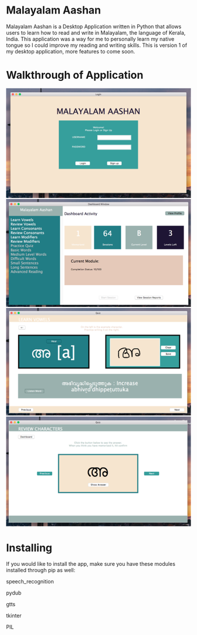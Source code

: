 # Malayalam Aashan
Malayalam Aashan is a Desktop Application written in Python that allows 
users to learn how to read and write in Malayalam, the language of Kerala, India. This application was a way
for me to personally learn my native tongue so I could improve my reading and writing skills. This is version 1 of my
desktop application, more features to come soon. 


# Walkthrough of Application
![Login Screen](https://github.com/raveenamnair/Malayalam-Aashan/blob/master/Screen%20Shot%202020-09-13%20at%209.11.02%20PM.png)
![Dashboard Screen](https://github.com/raveenamnair/Malayalam-Aashan/blob/master/Screen%20Shot%202020-09-13%20at%209.21.51%20PM.png)
![Learning Screen](https://github.com/raveenamnair/Malayalam-Aashan/blob/master/Screen%20Shot%202020-09-13%20at%209.12.11%20PM.png)
![Reviewing Screen](https://github.com/raveenamnair/Malayalam-Aashan/blob/master/Screen%20Shot%202020-09-13%20at%209.11.31%20PM.png)

# Installing

If you would like to install the app, make sure you have these modules installed through pip as well:

speech_recognition

pydub

gtts

tkinter

PIL
